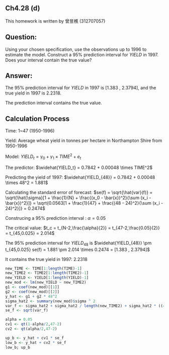 ## Ch4.28 (d)

This homework is written by 曾昱樵 (312707057)

## Question:
Using your chosen specification, use the observations up to 1996 to estimate the model. Construct a 95% prediction interval for $YIELD$ in 1997. Does your interval contain the true value?

## Answer:
The 95% prediction interval for $YIELD$ in 1997 is [1.383 , 2.3794], and the true yield in 1997 is 2.2318.

The prediction interval contains the true value.

## Calculation Process
Time: 1~47 (1950-1996)

Yield: Average wheat yield in tonnes per hectare in Northampton Shire from 1950-1996

Model: $YIELD_t = \gamma_0 + \gamma_1 \times TIME^2 + e_t$

The predictor: $\widehat{YIELD_t} = 0.7842 + 0.00048 \times TIME^2$

Predicting the yield of 1997: $\widehat{YIELD_{48}} = 0.7842 + 0.00048 \times 48^2 = 1.881$

Calculating the standard error of forecast: $se(f) = \sqrt{\hat{var}(f)} = \sqrt{\hat{\sigma}[1 + \frac{1}{N} + \frac{(x_0 - \bar{x})^2}{\sum (x_i - \bar{x})^2}]} = \sqrt{0.0563[1 + \frac{1}{47} + \frac{(48 - 24)^2}{\sum (x_i - 24)^2}]} = 0.2474$

Construcing a 95% prediction interval : $\alpha = 0.05$

The critical value: $t_c = t_{N-2,\frac{\alpha}{2}} = t_{47-2,\frac{0.05}{2}} = t_{45,0.025} = 2.014$

The 95% prediction interval for $YIELD_{48}$ is $\widehat{YIELD_{48}} \pm t_{45,0.025} se(f) = 1.881 \pm 2.014 \times 0.2474 = [1.383 , 2.3794]$

It contains the true yield in 1997: 2.2318

```R
new_TIME <- TIME[1:length(TIME)-1]
new_TIME2 <- TIME2[1:length(TIME2)-1]
new_YIELD <- YIELD[1:length(YIELD)-1]
new_mod <- lm(new_YIELD ~ new_TIME2)
g1 <- coef(new_mod)[[1]]
g2 <- coef(new_mod)[[2]]
y_hat <- g1 + g2 * 48^2
sigma_hat2 <- summary(new_mod)$sigma ^ 2
var_f <- sigma_hat2 + sigma_hat2 / length(new_TIME2) + sigma_hat2 * ((48-mean(new_TIME))^2 / sum((new_TIME-mean(new_TIME))^2))
se_f <- sqrt(var_f)

alpha = 0.05
cv1 <- qt(1-alpha/2,47-2)
cv2 <- qt(alpha/2,47-2)

up_b <- y_hat + cv1 * se_f
low_b <- y_hat + cv2 * se_f
low_b; up_b
```
